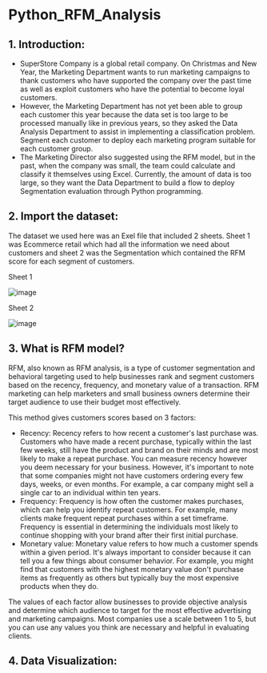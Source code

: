 # Python_RFM_Analysis

## 1. Introduction:

* SuperStore Company is a global retail company. On Christmas and New Year, the Marketing Department wants to run marketing campaigns to thank customers who have supported the company over the past time as well as exploit customers who have the potential to become loyal customers.
* However, the Marketing Department has not yet been able to group each customer this year because the data set is too large to be processed manually like in previous years, so they asked the Data Analysis Department to assist in implementing a classification problem. Segment each customer to deploy each marketing program suitable for each customer group.
* The Marketing Director also suggested using the RFM model, but in the past, when the company was small, the team could calculate and classify it themselves using Excel. Currently, the amount of data is too large, so they want the Data Department to build a flow to deploy Segmentation evaluation through Python programming.

## 2. Import the dataset:

The dataset we used here was an Exel file that included 2 sheets. Sheet 1 was Ecommerce retail which had all the information we need about customers and sheet 2 was the Segmentation which contained the RFM score for each segment of customers.

Sheet 1

![image](https://github.com/ngocthien2409/Python_RFM_Analysis/assets/155359458/cb753eb5-9db5-4bc9-a093-bfa2b9c9df7b)

Sheet 2

![image](https://github.com/ngocthien2409/Python_RFM_Analysis/assets/155359458/b24f9e77-88f7-4fd3-abb2-80a68d73473b)

## 3. What is RFM model?

RFM, also known as RFM analysis, is a type of customer segmentation and behavioral targeting used to help businesses rank and segment customers based on the recency, frequency, and monetary value of a transaction. RFM marketing can help marketers and small business owners determine their target audience to use their budget most effectively.

This method gives customers scores based on 3 factors:

* Recency: Recency refers to how recent a customer's last purchase was. Customers who have made a recent purchase, typically within the last few weeks, still have the product and brand on their minds and are most likely to make a repeat purchase. You can measure recency however you deem necessary for your business. However, it's important to note that some companies might not have customers ordering every few days, weeks, or even months. For example, a car company might sell a single car to an individual within ten years.
* Frequency: Frequency is how often the customer makes purchases, which can help you identify repeat customers. For example, many clients make frequent repeat purchases within a set timeframe. Frequency is essential in determining the individuals most likely to continue shopping with your brand after their first initial purchase.
* Monetary value: Monetary value refers to how much a customer spends within a given period. It's always important to consider because it can tell you a few things about consumer behavior. For example, you might find that customers with the highest monetary value don't purchase items as frequently as others but typically buy the most expensive products when they do.
 
The values of each factor allow businesses to provide objective analysis and determine which audience to target for the most effective advertising and marketing campaigns. Most companies use a scale between 1 to 5, but you can use any values you think are necessary and helpful in evaluating clients.

## 4. Data Visualization:

